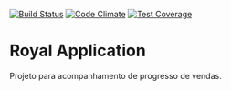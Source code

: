 [![Build Status](https://travis-ci.org/ldszion/royal.svg?branch=master)](https://travis-ci.org/ldszion/royal)
[![Code Climate](https://codeclimate.com/github/ldszion/royal/badges/gpa.svg)](https://codeclimate.com/github/ldszion/royal)
[![Test Coverage](https://codeclimate.com/github/ldszion/royal/badges/coverage.svg)](https://codeclimate.com/github/ldszion/royal/coverage)

# Royal Application

Projeto para acompanhamento de progresso de vendas.